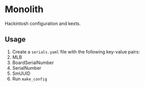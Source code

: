 # Monolith

Hackintosh configuration and kexts.

## Usage

1. Create a `serials.yaml` file with the following key-value pairs:
  1. MLB
  2. BoardSerialNumber
  3. SerialNumber
  4. SmUUID
2. Run `make_config`
